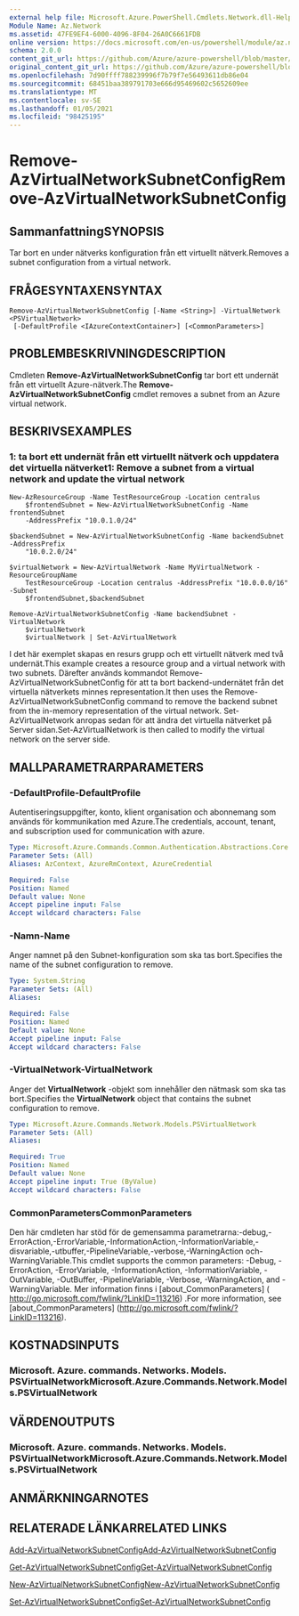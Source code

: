```yaml
---
external help file: Microsoft.Azure.PowerShell.Cmdlets.Network.dll-Help.xml
Module Name: Az.Network
ms.assetid: 47FE9EF4-6000-4096-8F04-26A0C6661FDB
online version: https://docs.microsoft.com/en-us/powershell/module/az.network/remove-azvirtualnetworksubnetconfig
schema: 2.0.0
content_git_url: https://github.com/Azure/azure-powershell/blob/master/src/Network/Network/help/Remove-AzVirtualNetworkSubnetConfig.md
original_content_git_url: https://github.com/Azure/azure-powershell/blob/master/src/Network/Network/help/Remove-AzVirtualNetworkSubnetConfig.md
ms.openlocfilehash: 7d90ffff788239996f7b79f7e56493611db86e04
ms.sourcegitcommit: 68451baa389791703e666d95469602c5652609ee
ms.translationtype: MT
ms.contentlocale: sv-SE
ms.lasthandoff: 01/05/2021
ms.locfileid: "98425195"
---
```

# <span data-ttu-id="e426d-101">Remove-AzVirtualNetworkSubnetConfig</span><span class="sxs-lookup"><span data-stu-id="e426d-101">Remove-AzVirtualNetworkSubnetConfig</span></span>

## <span data-ttu-id="e426d-102">Sammanfattning</span><span class="sxs-lookup"><span data-stu-id="e426d-102">SYNOPSIS</span></span>
<span data-ttu-id="e426d-103">Tar bort en under nätverks konfiguration från ett virtuellt nätverk.</span><span class="sxs-lookup"><span data-stu-id="e426d-103">Removes a subnet configuration from a virtual network.</span></span>

## <span data-ttu-id="e426d-104">FRÅGESYNTAXEN</span><span class="sxs-lookup"><span data-stu-id="e426d-104">SYNTAX</span></span>

```
Remove-AzVirtualNetworkSubnetConfig [-Name <String>] -VirtualNetwork <PSVirtualNetwork>
 [-DefaultProfile <IAzureContextContainer>] [<CommonParameters>]
```

## <span data-ttu-id="e426d-105">PROBLEMBESKRIVNING</span><span class="sxs-lookup"><span data-stu-id="e426d-105">DESCRIPTION</span></span>
<span data-ttu-id="e426d-106">Cmdleten **Remove-AzVirtualNetworkSubnetConfig** tar bort ett undernät från ett virtuellt Azure-nätverk.</span><span class="sxs-lookup"><span data-stu-id="e426d-106">The **Remove-AzVirtualNetworkSubnetConfig** cmdlet removes a subnet from an Azure virtual network.</span></span>

## <span data-ttu-id="e426d-107">BESKRIVS</span><span class="sxs-lookup"><span data-stu-id="e426d-107">EXAMPLES</span></span>

### <span data-ttu-id="e426d-108">1: ta bort ett undernät från ett virtuellt nätverk och uppdatera det virtuella nätverket</span><span class="sxs-lookup"><span data-stu-id="e426d-108">1: Remove a subnet from a virtual network and update the virtual network</span></span>
```
New-AzResourceGroup -Name TestResourceGroup -Location centralus
    $frontendSubnet = New-AzVirtualNetworkSubnetConfig -Name frontendSubnet 
    -AddressPrefix "10.0.1.0/24"

$backendSubnet = New-AzVirtualNetworkSubnetConfig -Name backendSubnet -AddressPrefix 
    "10.0.2.0/24"

$virtualNetwork = New-AzVirtualNetwork -Name MyVirtualNetwork -ResourceGroupName 
    TestResourceGroup -Location centralus -AddressPrefix "10.0.0.0/16" -Subnet 
    $frontendSubnet,$backendSubnet

Remove-AzVirtualNetworkSubnetConfig -Name backendSubnet -VirtualNetwork 
    $virtualNetwork
    $virtualNetwork | Set-AzVirtualNetwork
```

<span data-ttu-id="e426d-109">I det här exemplet skapas en resurs grupp och ett virtuellt nätverk med två undernät.</span><span class="sxs-lookup"><span data-stu-id="e426d-109">This example creates a resource group and a virtual network with two subnets.</span></span> <span data-ttu-id="e426d-110">Därefter används kommandot Remove-AzVirtualNetworkSubnetConfig för att ta bort backend-undernätet från det virtuella nätverkets minnes representation.</span><span class="sxs-lookup"><span data-stu-id="e426d-110">It then uses the Remove-AzVirtualNetworkSubnetConfig command to remove the backend subnet from the in-memory representation of the virtual network.</span></span> <span data-ttu-id="e426d-111">Set-AzVirtualNetwork anropas sedan för att ändra det virtuella nätverket på Server sidan.</span><span class="sxs-lookup"><span data-stu-id="e426d-111">Set-AzVirtualNetwork is then called to modify the virtual network on the server side.</span></span>

## <span data-ttu-id="e426d-112">MALLPARAMETRAR</span><span class="sxs-lookup"><span data-stu-id="e426d-112">PARAMETERS</span></span>

### <span data-ttu-id="e426d-113">-DefaultProfile</span><span class="sxs-lookup"><span data-stu-id="e426d-113">-DefaultProfile</span></span>
<span data-ttu-id="e426d-114">Autentiseringsuppgifter, konto, klient organisation och abonnemang som används för kommunikation med Azure.</span><span class="sxs-lookup"><span data-stu-id="e426d-114">The credentials, account, tenant, and subscription used for communication with azure.</span></span>

```yaml
Type: Microsoft.Azure.Commands.Common.Authentication.Abstractions.Core.IAzureContextContainer
Parameter Sets: (All)
Aliases: AzContext, AzureRmContext, AzureCredential

Required: False
Position: Named
Default value: None
Accept pipeline input: False
Accept wildcard characters: False
```

### <span data-ttu-id="e426d-115">-Namn</span><span class="sxs-lookup"><span data-stu-id="e426d-115">-Name</span></span>
<span data-ttu-id="e426d-116">Anger namnet på den Subnet-konfiguration som ska tas bort.</span><span class="sxs-lookup"><span data-stu-id="e426d-116">Specifies the name of the subnet configuration to remove.</span></span>

```yaml
Type: System.String
Parameter Sets: (All)
Aliases:

Required: False
Position: Named
Default value: None
Accept pipeline input: False
Accept wildcard characters: False
```

### <span data-ttu-id="e426d-117">-VirtualNetwork</span><span class="sxs-lookup"><span data-stu-id="e426d-117">-VirtualNetwork</span></span>
<span data-ttu-id="e426d-118">Anger det **VirtualNetwork** -objekt som innehåller den nätmask som ska tas bort.</span><span class="sxs-lookup"><span data-stu-id="e426d-118">Specifies the **VirtualNetwork** object that contains the subnet configuration to remove.</span></span>

```yaml
Type: Microsoft.Azure.Commands.Network.Models.PSVirtualNetwork
Parameter Sets: (All)
Aliases:

Required: True
Position: Named
Default value: None
Accept pipeline input: True (ByValue)
Accept wildcard characters: False
```

### <span data-ttu-id="e426d-119">CommonParameters</span><span class="sxs-lookup"><span data-stu-id="e426d-119">CommonParameters</span></span>
<span data-ttu-id="e426d-120">Den här cmdleten har stöd för de gemensamma parametrarna:-debug,-ErrorAction,-ErrorVariable,-InformationAction,-InformationVariable,-disvariable,-utbuffer,-PipelineVariable,-verbose,-WarningAction och-WarningVariable.</span><span class="sxs-lookup"><span data-stu-id="e426d-120">This cmdlet supports the common parameters: -Debug, -ErrorAction, -ErrorVariable, -InformationAction, -InformationVariable, -OutVariable, -OutBuffer, -PipelineVariable, -Verbose, -WarningAction, and -WarningVariable.</span></span> <span data-ttu-id="e426d-121">Mer information finns i [about_CommonParameters] ( http://go.microsoft.com/fwlink/?LinkID=113216) .</span><span class="sxs-lookup"><span data-stu-id="e426d-121">For more information, see [about_CommonParameters] (http://go.microsoft.com/fwlink/?LinkID=113216).</span></span>

## <span data-ttu-id="e426d-122">KOSTNADS</span><span class="sxs-lookup"><span data-stu-id="e426d-122">INPUTS</span></span>

### <span data-ttu-id="e426d-123">Microsoft. Azure. commands. Networks. Models. PSVirtualNetwork</span><span class="sxs-lookup"><span data-stu-id="e426d-123">Microsoft.Azure.Commands.Network.Models.PSVirtualNetwork</span></span>

## <span data-ttu-id="e426d-124">VÄRDEN</span><span class="sxs-lookup"><span data-stu-id="e426d-124">OUTPUTS</span></span>

### <span data-ttu-id="e426d-125">Microsoft. Azure. commands. Networks. Models. PSVirtualNetwork</span><span class="sxs-lookup"><span data-stu-id="e426d-125">Microsoft.Azure.Commands.Network.Models.PSVirtualNetwork</span></span>

## <span data-ttu-id="e426d-126">ANMÄRKNINGAR</span><span class="sxs-lookup"><span data-stu-id="e426d-126">NOTES</span></span>

## <span data-ttu-id="e426d-127">RELATERADE LÄNKAR</span><span class="sxs-lookup"><span data-stu-id="e426d-127">RELATED LINKS</span></span>

[<span data-ttu-id="e426d-128">Add-AzVirtualNetworkSubnetConfig</span><span class="sxs-lookup"><span data-stu-id="e426d-128">Add-AzVirtualNetworkSubnetConfig</span></span>](./Add-AzVirtualNetworkSubnetConfig.md)

[<span data-ttu-id="e426d-129">Get-AzVirtualNetworkSubnetConfig</span><span class="sxs-lookup"><span data-stu-id="e426d-129">Get-AzVirtualNetworkSubnetConfig</span></span>](./Get-AzVirtualNetworkSubnetConfig.md)

[<span data-ttu-id="e426d-130">New-AzVirtualNetworkSubnetConfig</span><span class="sxs-lookup"><span data-stu-id="e426d-130">New-AzVirtualNetworkSubnetConfig</span></span>](./New-AzVirtualNetworkSubnetConfig.md)

[<span data-ttu-id="e426d-131">Set-AzVirtualNetworkSubnetConfig</span><span class="sxs-lookup"><span data-stu-id="e426d-131">Set-AzVirtualNetworkSubnetConfig</span></span>](./Set-AzVirtualNetworkSubnetConfig.md)


